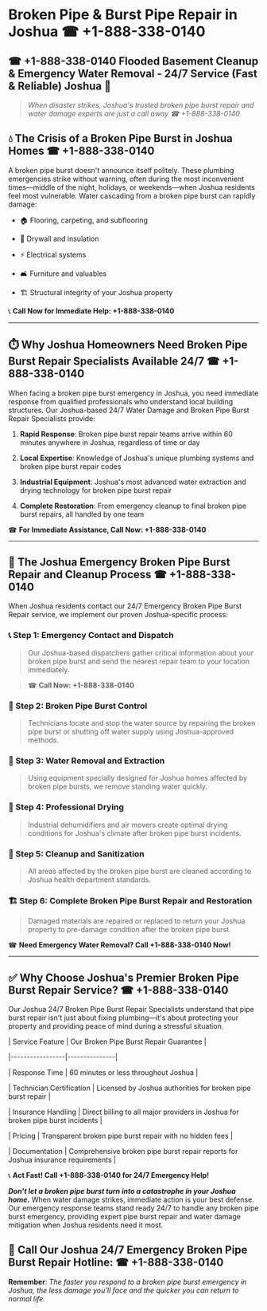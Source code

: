 # Broken Pipe & Burst Pipe Repair in Joshua ☎ +1-888-338-0140  
## ☎ +1-888-338-0140 Flooded Basement Cleanup & Emergency Water Removal - 24/7 Service (Fast & Reliable) Joshua 🚨  

> *When disaster strikes, Joshua's trusted broken pipe burst repair and water damage experts are just a call away ☎ +1-888-338-0140*  

## 💧 The Crisis of a Broken Pipe Burst in Joshua Homes ☎ +1-888-338-0140  

A broken pipe burst doesn't announce itself politely. These plumbing emergencies strike without warning, often during the most inconvenient times—middle of the night, holidays, or weekends—when Joshua residents feel most vulnerable. Water cascading from a broken pipe burst can rapidly damage:  

* 🏠 Flooring, carpeting, and subflooring  
* 🧱 Drywall and insulation  
* ⚡ Electrical systems  
* 🛋️ Furniture and valuables  
* 🏗️ Structural integrity of your Joshua property  

📞 **Call Now for Immediate Help: +1-888-338-0140**  

---  

## ⏱️ Why Joshua Homeowners Need Broken Pipe Burst Repair Specialists Available 24/7 ☎ +1-888-338-0140  

When facing a broken pipe burst emergency in Joshua, you need immediate response from qualified professionals who understand local building structures. Our Joshua-based 24/7 Water Damage and Broken Pipe Burst Repair Specialists provide:  

1. **Rapid Response**: Broken pipe burst repair teams arrive within 60 minutes anywhere in Joshua, regardless of time or day  
2. **Local Expertise**: Knowledge of Joshua's unique plumbing systems and broken pipe burst repair codes  
3. **Industrial Equipment**: Joshua's most advanced water extraction and drying technology for broken pipe burst repair  
4. **Complete Restoration**: From emergency cleanup to final broken pipe burst repairs, all handled by one team  

☎ **For Immediate Assistance, Call Now: +1-888-338-0140**  

---  

## 🔧 The Joshua Emergency Broken Pipe Burst Repair and Cleanup Process ☎ +1-888-338-0140  

When Joshua residents contact our 24/7 Emergency Broken Pipe Burst Repair service, we implement our proven Joshua-specific process:  

### 📞 Step 1: Emergency Contact and Dispatch  
> Our Joshua-based dispatchers gather critical information about your broken pipe burst and send the nearest repair team to your location immediately.  
> ☎ **Call Now: +1-888-338-0140**  

### 🚿 Step 2: Broken Pipe Burst Control  
> Technicians locate and stop the water source by repairing the broken pipe burst or shutting off water supply using Joshua-approved methods.  

### 🌊 Step 3: Water Removal and Extraction  
> Using equipment specially designed for Joshua homes affected by broken pipe bursts, we remove standing water quickly.  

### 💨 Step 4: Professional Drying  
> Industrial dehumidifiers and air movers create optimal drying conditions for Joshua's climate after broken pipe burst incidents.  

### 🧼 Step 5: Cleanup and Sanitization  
> All areas affected by the broken pipe burst are cleaned according to Joshua health department standards.  

### 🏗️ Step 6: Complete Broken Pipe Burst Repair and Restoration  
> Damaged materials are repaired or replaced to return your Joshua property to pre-damage condition after the broken pipe burst.  

☎ **Need Emergency Water Removal? Call +1-888-338-0140 Now!**  

---  

## ✅ Why Choose Joshua's Premier Broken Pipe Burst Repair Service? ☎ +1-888-338-0140  

Our Joshua 24/7 Broken Pipe Burst Repair Specialists understand that pipe burst repair isn't just about fixing plumbing—it's about protecting your property and providing peace of mind during a stressful situation.  

| Service Feature | Our Broken Pipe Burst Repair Guarantee |  
|-----------------|---------------|  
| Response Time | 60 minutes or less throughout Joshua |  
| Technician Certification | Licensed by Joshua authorities for broken pipe burst repair |  
| Insurance Handling | Direct billing to all major providers in Joshua for broken pipe burst incidents |  
| Pricing | Transparent broken pipe burst repair with no hidden fees |  
| Documentation | Comprehensive broken pipe burst repair reports for Joshua insurance requirements |  

📞 **Act Fast! Call +1-888-338-0140 for 24/7 Emergency Help!**  

***Don't let a broken pipe burst turn into a catastrophe in your Joshua home.*** When water damage strikes, immediate action is your best defense. Our emergency response teams stand ready 24/7 to handle any broken pipe burst emergency, providing expert pipe burst repair and water damage mitigation when Joshua residents need it most.  

## 📱 Call Our Joshua 24/7 Emergency Broken Pipe Burst Repair Hotline: ☎ +1-888-338-0140  

**Remember**: *The faster you respond to a broken pipe burst emergency in Joshua, the less damage you'll face and the quicker you can return to normal life.*